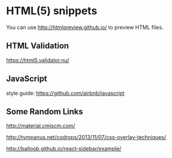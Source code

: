 HTML(5) snippets
================

You can use http://htmlpreview.github.io/ to preview HTML files.

HTML Validation
---------------

https://html5.validator.nu/

JavaScript
----------

style guide: https://github.com/airbnb/javascript

Some Random Links
-----------------

http://material.cmiscm.com/

http://tympanus.net/codrops/2013/11/07/css-overlay-techniques/

http://balloob.github.io/react-sidebar/example/
